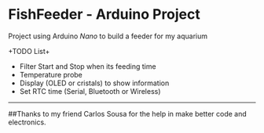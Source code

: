 # FishFeeder - Arduino Project
Project using Arduino *Nano* to build a feeder for my aquarium

+TODO List+
* Filter Start and Stop when its feeding time
* Temperature probe
* Display (OLED or cristals) to show information
* Set RTC time (Serial, Bluetooth or Wireless)

----
##Thanks to my friend Carlos Sousa for the help in make better code and electronics.

